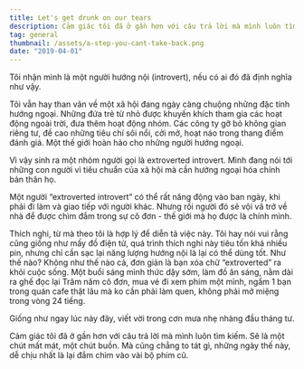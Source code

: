```yaml
---
title: Let's get drunk on our tears
description: Cảm giác tôi đã ở gần hơn với câu trả lời mà mình luôn tìm kiếm.
tag: general
thumbnail: /assets/a-step-you-cant-take-back.png
date: "2019-04-01"
---
```


Tôi nhận mình là một người hướng nội (introvert), nếu có ai đó đã định nghĩa như vậy.

Tôi vẫn hay than vãn về một xã hội đang ngày càng chuộng những đặc tính hướng ngoại. Những đứa trẻ từ nhỏ được khuyến khích tham gia các hoạt động ngoài trời, đưa thêm hoạt động nhóm. Các công ty gỡ bỏ không gian riêng tư, đề cao những tiêu chí sôi nổi, cởi mở, hoạt náo trong thang điểm đánh giá. Một thế giới hoàn hảo cho những người hướng ngoại.

Vì vậy sinh ra một nhóm người gọi là extroverted introvert. Mình đang nói tới những con người vì tiêu chuẩn của xã hội mà cần hướng ngoại hóa chính bản thân họ.

Một người “extroverted introvert” có thể rất năng động vào ban ngày, khi phải đi làm và giao tiếp với người khác. Nhưng rồi người đó sẽ vội vã trở về nhà để được chìm đắm trong sự cô đơn - thế giới mà họ được là chính mình.

Thích nghi, từ mà theo tôi là hợp lý để diễn tả việc này. Tôi hay nói vui rằng cũng giống như mấy đồ điện tử, quá trình thích nghi này tiêu tốn khá nhiều pin, nhưng chỉ cần sạc lại năng lượng hướng nội là lại có thể dùng tốt. Như thế nào? Không như thế nào cả, đơn giản là bạn xóa chữ “extroverted” ra khỏi cuộc sống. Một buổi sáng mình thức dậy sớm, làm đồ ăn sáng, nằm dài ra ghế đọc lại Trăm năm cô đơn, mua vé đi xem phim một mình, ngắm 1 bạn trong quán cafe thật lâu mà ko cần phải làm quen, không phải mở miệng trong vòng 24 tiếng.

Giống như ngay lúc này đây, viết vời trong cơn mưa nhẹ nhàng đầu tháng tư.

Cảm giác tôi đã ở gần hơn với câu trả lời mà mình luôn tìm kiếm. Sẽ là một chút mất mát, một chút buồn. Mà cũng chẳng to tát gì, những ngày thế này, dễ chịu nhất là lại đắm chìm vào vài bộ phim cũ.
